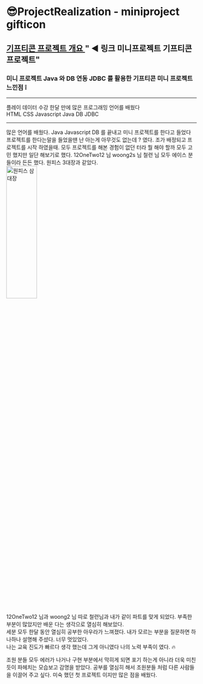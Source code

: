 # 😎ProjectRealization - miniproject gifticon
## [기프티콘 프로젝트 개요 ](https://github.com/12OneTwo12/mini-project) " ◀ 링크 미니프로젝트 기프티콘 프로젝트" <br>

### 미니 프로젝트 Java 와 DB 연동 JDBC 를 활용한 기프티콘 미니 프로젝트 느낀점 ❕
***

플레이 데이터 수강 한달 만에 많은 프로그래밍 언어를 배웠다 <BR>
HTML CSS Javascript Java DB JDBC 
***
많은 언어를 배웠다. Java Javascript DB 를 끝내고 미니 프로젝트를 한다고 들었다<BR>
프로젝트를 한다는말을 들었을땐 난 아는게 아무것도 없는데 ? 였다. 조가 배정되고 프로젝트를 시작 하였을때.
모두 프로젝트를 해본 경험이 없던 터라 뭘 해야 할까 모두 고민 했지만 일단 해보기로 했다. 
12OneTwo12 님 woong2s 님 철련 님 모두 에이스 분들이라 든든 했다. 원피스 3대장과 같았다. <br>
<img src="https://user-images.githubusercontent.com/103405475/184267524-194b8a14-264f-45d3-a8f8-07f9a1c9842e.png" width="40%" height="30%" title="삼대장" alt="원피스 삼대장"></img>

 12OneTwo12 님과 woong2 님 따로 철련님과 내가 같이 파트를 맞게 되었다. 부족한 부분이 많았지만 배운 다는 생각으로 열심히 해보았다.<br>
 세분 모두 한달 동안 열심히 공부한 아우라가 느껴졌다. 내가 모르는 부분을 질문하면 하나하나 설명해 주셨다. 너무 멋있었다. <br>
 나는 교육 진도가 빠르다 생각 했는데 그게 아니였다 나의 노력 부족이 였다. 🔥 <br>
 
 조원 분들 모두 에러가 나거나 구현 부분에서 막히게 되면 포기 하는게 아니라 더욱 미친듯이 파헤치는 모습보고 감명을 받았다.
 공부를 열심히 해서 조원분들 처럼 다른 사람들을 이끌어 주고 싶다. 미숙 했던 첫 프로젝트 이지만 많은 점을 배웠다.  
 
 
 

